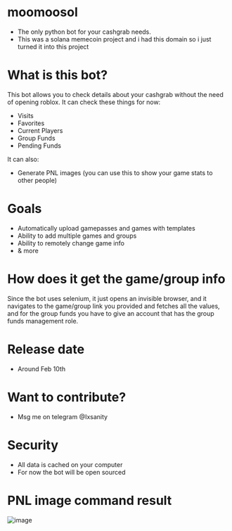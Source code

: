 # moomoosol
 - The only python bot for your cashgrab needs.
 - This was a solana memecoin project and i had this domain so i just turned it into this project


# What is this bot?
This bot allows you to check details about your cashgrab without the need of opening roblox.
It can check these things for now:
  - Visits
  - Favorites
  - Current Players
  - Group Funds
  - Pending Funds

It can also:
  - Generate PNL images (you can use this to show your game stats to other people)
  


# Goals
  - Automatically upload gamepasses and games with templates
  - Ability to add multiple games and groups
  - Ability to remotely change game info
  - & more

# How does it get the game/group info
Since the bot uses selenium, it just opens an invisible browser, and it navigates to the game/group link you provided and fetches all the values, and for the group funds you have to give an account that has the group funds management role.

# Release date
  - Around Feb 10th
# Want to contribute?
  - Msg me on telegram @Ixsanity
# Security
  - All data is cached on your computer 
  - For now the bot will be open sourced
# PNL image command result
![image](https://github.com/user-attachments/assets/3809cc1a-e72d-4915-a58c-9c25f4b398e8)

    




  
